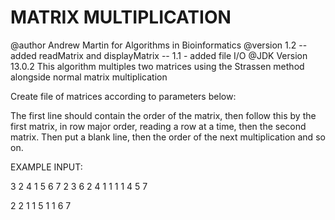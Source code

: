# MATRIX MULTIPLICATION

@author Andrew Martin
for Algorithms in Bioinformatics
@version 1.2
-- added readMatrix and displayMatrix
-- 1.1 - added file I/O
@JDK Version 13.0.2
This algorithm multiples two matrices using the Strassen method alongside normal matrix multiplication

Create file of matrices according to parameters below:

The first line should contain the order of the matrix, then follow this by the first matrix, 
in row major order, reading a row at a time, then the second matrix. Then put a blank line, 
then the order of the next multiplication and so on.

EXAMPLE INPUT:

3
2 4 1
5 6 7
2 3 6
2 4 1
1 1 1
4 5 7

2
2 1
1 5
1 1
6 7


